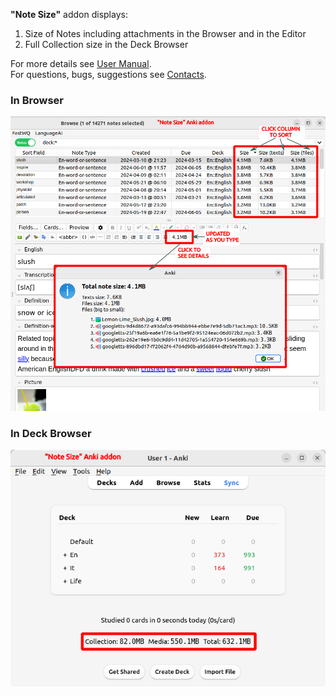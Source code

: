**"Note Size"** addon displays:

1. Size of Notes including attachments in the Browser and in the Editor
2. Full Collection size in the Deck Browser

For more details see
[User Manual](https://github.com/Aleks-Ya/note-size-anki-addon/blob/main/description/user_manual.md).  
For questions, bugs, suggestions see
[Contacts](https://github.com/Aleks-Ya/note-size-anki-addon/blob/main/description/contacts.md).

### In Browser

![](https://raw.githubusercontent.com/Aleks-Ya/note-size-anki-addon/main/description/images/edit_note.png)

### In Deck Browser

![](https://raw.githubusercontent.com/Aleks-Ya/note-size-anki-addon/main/description/images/collection_size.png)
